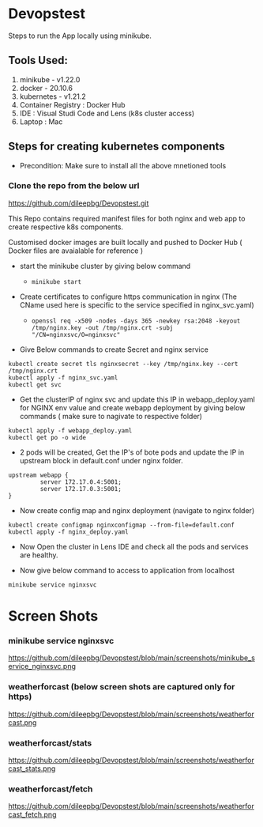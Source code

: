 # Devopstest
Steps to run the App locally using minikube.

## Tools Used:
1. minikube - v1.22.0
2. docker - 20.10.6
3. kubernetes - v1.21.2
4. Container Registry : Docker Hub
5. IDE : Visual Studi Code and Lens (k8s cluster access)
6. Laptop : Mac 


## Steps for creating kubernetes components
- Precondition: Make sure to install all the above mnetioned tools

### Clone the repo from the below url
https://github.com/dileepbg/Devopstest.git

 This Repo contains required manifest files for both nginx and web app to create respective k8s components.

 Customised docker images are built locally and pushed to Docker Hub ( Docker files are avaialable for reference )

- start the minikube cluster by giving below command
  -  ```minikube start```

- Create certificates to configure https communication in nginx  (The CName used here is specific to the service specified in nginx_svc.yaml)
	-  ``` openssl req -x509 -nodes -days 365 -newkey rsa:2048 -keyout /tmp/nginx.key -out /tmp/nginx.crt -subj "/CN=nginxsvc/O=nginxsvc"  ```

- Give Below commands to create Secret and nginx service
```
kubectl create secret tls nginxsecret --key /tmp/nginx.key --cert /tmp/nginx.crt
kubectl apply -f nginx_svc.yaml
kubectl get svc

```
- Get the clusterIP of nginx svc and update this IP in webapp_deploy.yaml for NGINX env value and create webapp deployment by giving below commands ( make sure to nagivate to respective folder)

```
kubectl apply -f webapp_deploy.yaml
kubectl get po -o wide

```

- 2 pods will be created, Get the IP's of bote pods and update the IP in upstream block in default.conf under nginx folder.

```
upstream webapp {
         server 172.17.0.4:5001;
         server 172.17.0.3:5001;
}
```
- Now create config map and nginx deployment (navigate to nginx folder)

```
kubectl create configmap nginxconfigmap --from-file=default.conf
kubectl apply -f nginx_deploy.yaml

```
- Now Open the cluster in Lens IDE and check all the pods and services are healthy.

- Now give below command to access to application from localhost
```
minikube service nginxsvc

```
# Screen Shots

### minikube service nginxsvc

 https://github.com/dileepbg/Devopstest/blob/main/screenshots/minikube_service_nginxsvc.png

### weatherforcast (below screen shots are captured only for https)

 https://github.com/dileepbg/Devopstest/blob/main/screenshots/weatherforcast.png


### weatherforcast/stats

 https://github.com/dileepbg/Devopstest/blob/main/screenshots/weatherforcast_stats.png


### weatherforcast/fetch

 https://github.com/dileepbg/Devopstest/blob/main/screenshots/weatherforcast_fetch.png





